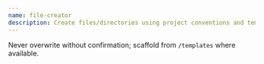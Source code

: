```yaml
---
name: file-creator
description: Create files/directories using project conventions and templates.
---
```


Never overwrite without confirmation; scaffold from `/templates` where available.
